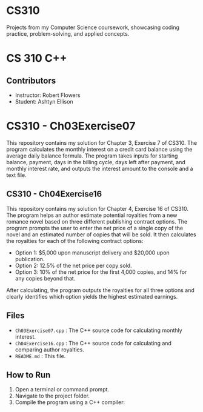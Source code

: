 # CS310
Projects from my Computer Science coursework, showcasing coding practice, problem-solving, and applied concepts.

# CS 310 C++

## Contributors
- Instructor: Robert Flowers
- Student: Ashtyn Ellison

# CS310 - Ch03Exercise07

This repository contains my solution for Chapter 3, Exercise 7 of CS310. The program calculates the monthly interest on a credit card balance using the average daily balance formula. The program takes inputs for starting balance, payment, days in the billing cycle, days left after payment, and monthly interest rate, and outputs the interest amount to the console and a text file.

## CS310 - Ch04Exercise16

This repository contains my solution for Chapter 4, Exercise 16 of CS310. The program helps an author estimate potential royalties from a new romance novel based on three different publishing contract options. The program prompts the user to enter the net price of a single copy of the novel and an estimated number of copies that will be sold. It then calculates the royalties for each of the following contract options:

- Option 1: $5,000 upon manuscript delivery and $20,000 upon publication.
- Option 2: 12.5% of the net price per copy sold.
- Option 3: 10% of the net price for the first 4,000 copies, and 14% for any copies beyond that.

After calculating, the program outputs the royalties for all three options and clearly identifies which option yields the highest estimated earnings.

## Files

- `Ch03Exercise07.cpp` : The C++ source code for calculating monthly interest.
- `Ch04Exercise16.cpp` : The C++ source code for calculating and comparing author royalties.
- `README.md` : This file.

## How to Run

1. Open a terminal or command prompt.
2. Navigate to the project folder.
3. Compile the program using a C++ compiler:
